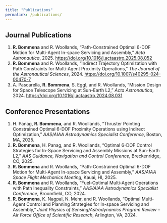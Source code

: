 ```yaml
---
title: "Publications"
permalink: /publications/
---
```


## Journal Publications

1. **R. Bommena** and R. Woollands, “Path-Constrained Optimal 6-DOF Motion for Multi-Agent In-space Servicing and Assembly,” *Acta Astronautica*, 2025. <a href="https://www.sciencedirect.com/science/article/pii/S0094576525005600" target="_blank" style="color:blue">https://doi.org/10.1016/j.actaastro.2025.08.052</a>
2. **R. Bommena** and R. Woollands, “Indirect Trajectory Optimization with Path Constraints for Multi-Agent Proximity Operations,” *The Journal of the Astronautical Sciences*, 2024. <a href="https://doi.org/10.1007/s40295-024-00470-7" target="_blank" style="color:blue">https://doi.org/10.1007/s40295-024-00470-7</a>  
3. A. Pascarella, **R. Bommena**, S. Eggl, and R. Woollands, “Mission Design for Space Telescope Servicing at Sun-Earth L2,” *Acta Astronautica*, 2024. <a href="https://doi.org/10.1016/j.actaastro.2024.08.031" target="_blank" style="color:blue">https://doi.org/10.1016/j.actaastro.2024.08.031</a>

## Conference Presentations

1. H. Panag, **R. Bommena**, and R. Woollands, “Thruster Pointing Constrained Optimal 6-DOF Proximity Operations using Indirect Optimization,” *AAS/AIAA Astrodynamics Specialist Conference*, Boston, MA, 2025.
2. **R. Bommena**, H. Panag, and R. Woollands, “Optimal 6-DOF Control Strategies for In-Space Servicing and Assembly Missions at Sun-Earth L2,” *AAS Guidance, Navigation and Control Conference*, Breckenridge, CO, 2025.
3. **R. Bommena** and R. Woollands, “Path-Constrained Optimal 6-DOF Motion for Multi-Agent In-space Servicing and Assembly,” *AAS/AIAA Space Flight Mechanics Meeting*, Kauai, HI, 2025.
4. **R. Bommena** and R. Woollands, “Fuel-Optimal Multi-Agent Operations with Path Inequality Constraints,” *AAS/AIAA Astrodynamics Specialist Conference*, Broomfield, CO, 2024.
5. **R. Bommena**, K. Nagpal, N. Mehr, and R. Woollands, “Optimal Multi-Agent Control and Planning Strategies for In-space Servicing and Assembly,” *Joint Physics of Sensing/Astrodynamics Program Review – Air Force Office of Scientific Research*, Arlington, VA, 2024.
